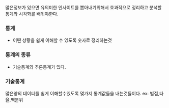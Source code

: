 
많은정보가 있으면 유의미한 인사이트를 뽑아내기위해서 효과적으로 정리하고 분석할 통계와 시각화를 배워야한다.

### 통계 
- 어떤 상황을 쉽게 이해할 수 있도록 숫자로 정리하는것
### 통계의 종류
- 기술통계와 추론통계가 있다.

### 기술통계
많은양의 데이터를 쉽게 이해할수있도록 몇가지 통계값들을 내는것들이다.
ex: 별점,타율,백분위


